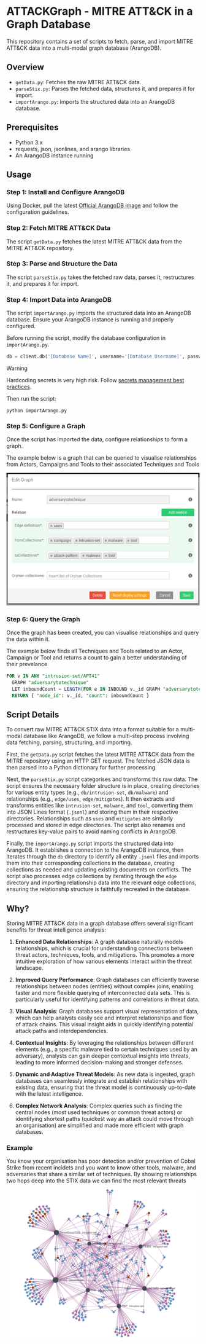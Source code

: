# ATTACKGraph - MITRE ATT&CK in a Graph Database 

This repository contains a set of scripts to fetch, parse, and import MITRE ATT&CK data into a multi-modal graph database (ArangoDB).

## Overview
- `getData.py`: Fetches the raw MITRE ATT&CK data.
- `parseStix.py`: Parses the fetched data, structures it, and prepares it for import.
- `importArango.py`: Imports the structured data into an ArangoDB database.

## Prerequisites

- Python 3.x
- requests, json, jsonlines, and arango libraries
- An ArangoDB instance running

## Usage

### Step 1: Install and Configure ArangoDB
Using Docker, pull the latest [Official ArangoDB image](https://hub.docker.com/_/arangodb) and follow the configuration guidelines.

### Step 2: Fetch MITRE ATT&CK Data
The script `getData.py` fetches the latest MITRE ATT&CK data from the MITRE ATT&CK repository.

### Step 3: Parse and Structure the Data
The script `parseStix.py` takes the fetched raw data, parses it, restructures it, and prepares it for import.

### Step 4: Import Data into ArangoDB
The script `importArango.py` imports the structured data into an ArangoDB database. Ensure your ArangoDB instance is running and properly configured.

Before running the script, modify the database configuration in `importArango.py`. 

```python
db = client.db('[Database Name]', username='[Database Username]', password='[Database Password]')
```
> [!WARNING]
> Hardcoding secrets is very high risk. Follow [secrets management best practices](https://cheatsheetseries.owasp.org/cheatsheets/Secrets_Management_Cheat_Sheet.html).

Then run the script:
```
python importArango.py
```
### Step 5: Configure a Graph
Once the script has imported the data, configure relationships to form a graph. 

The example below is a graph that can be queried to visualise relationships from Actors, Campaigns and Tools to their associated Techniques and Tools

![Screenshot of a graph settings](/assets/graphsettings.png)

### Step 6: Query the Graph
Once the graph has been created, you can visualise relationships and query the data within it. 

The example below finds all Techniques and Tools related to an Actor, Campaign or Tool and returns a count to gain a better understanding of their prevelance
```sql
FOR v IN ANY "intrusion-set/APT41" 
  GRAPH "adversarytotechnique" 
  LET inboundCount = LENGTH(FOR e IN INBOUND v._id GRAPH "adversarytotechnique" RETURN e) 
  RETURN { "node_id": v._id, "count": inboundCount }
```
## Script Details

To convert raw MITRE ATT&CK STIX data into a format suitable for a multi-modal database like ArangoDB, we follow a multi-step process involving data fetching, parsing, structuring, and importing.

First, the `getData.py` script fetches the latest MITRE ATT&CK data from the MITRE repository using an HTTP GET request. The fetched JSON data is then parsed into a Python dictionary for further processing.

Next, the `parseStix.py` script categorises and transforms this raw data. The script ensures the necessary folder structure is in place, creating directories for various entity types (e.g., `db/intrusion-set`, `db/malware`) and relationships (e.g., `edge/uses`, `edge/mitigates`). It then extracts and transforms entities like `intrusion-set`, `malware`, and `tool`, converting them into JSON Lines format (`.jsonl`) and storing them in their respective directories. Relationships such as `uses` and `mitigates` are similarly processed and stored in edge directories. The script also renames and restructures key-value pairs to avoid naming conflicts in ArangoDB.

Finally, the `importArango.py` script imports the structured data into ArangoDB. It establishes a connection to the ArangoDB instance, then iterates through the `db` directory to identify all entity `.jsonl` files and imports them into their corresponding collections in the database, creating collections as needed and updating existing documents on conflicts. The script also processes edge collections by iterating through the `edge` directory and importing relationship data into the relevant edge collections, ensuring the relationship structure is faithfully recreated in the database.

## Why?

Storing MITRE ATT&CK data in a graph database offers several significant benefits for threat intelligence analysis:

1. **Enhanced Data Relationships**: A graph database naturally models relationships, which is crucial for understanding connections between threat actors, techniques, tools, and mitigations. This promotes a more intuitive exploration of how various elements interact within the threat landscape.

2. **Improved Query Performance**: Graph databases can efficiently traverse relationships between nodes (entities) without complex joins, enabling faster and more flexible querying of interconnected data sets. This is particularly useful for identifying patterns and correlations in threat data.

3. **Visual Analysis**: Graph databases support visual representation of data, which can help analysts easily see and interpret relationships and flow of attack chains. This visual insight aids in quickly identifying potential attack paths and interdependencies.

4. **Contextual Insights**: By leveraging the relationships between different elements (e.g., a specific malware tied to certain techniques used by an adversary), analysts can gain deeper contextual insights into threats, leading to more informed decision-making and stronger defenses.

5. **Dynamic and Adaptive Threat Models**: As new data is ingested, graph databases can seamlessly integrate and establish relationships with existing data, ensuring that the threat model is continuously up-to-date with the latest intelligence.

6. **Complex Network Analysis**: Complex queries such as finding the central nodes (most used techniques or common threat actors) or identifying shortest paths (quickest way an attack could move through an organisation) are simplified and made more efficient with graph databases.

### Example

You know your organisation has poor detection and/or prevention of Cobal Strike from recent incidets and you want to know other tools, malware, and adversaries that share a similar set of techniques. By showing relationships two hops deep into the STIX data we can find the most relevant threats

![Screenshot of a two hop deep query in a MITRE ATT&CK graph using the source as Cobal Strike](/assets/cobalstriketwohop.png)

